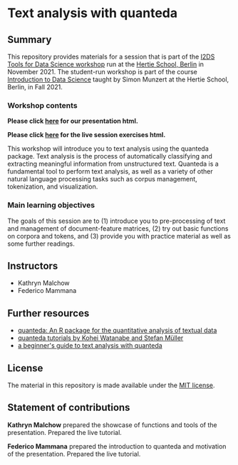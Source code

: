 # Text analysis with quanteda


## Summary

This repository provides materials for a session that is part of the [I2DS Tools for Data Science workshop](https://github.com/intro-to-data-science-21-workshop) run at the [Hertie School, Berlin](https://www.hertie-school.org/en/) in November 2021. The student-run workshop is part of the course [Introduction to Data Science](https://github.com/intro-to-data-science-21) taught by Simon Munzert at the Hertie School, Berlin, in Fall 2021.

### Workshop contents

**Please click [here](https://raw.githack.com/intro-to-data-science-21-workshop/14-FedericoMammana-Quanteda-/main/Presentation/Text-analysis-with-quanteda---Presentation.html) for our presentation html.**

**Please click [here](https://raw.githack.com/intro-to-data-science-21-workshop/14-FedericoMammana-Quanteda-/main/Live%20Tutorial/quanteda-Live-Tutorial.html) for the live session exercises html.**

This workshop will introduce you to text analysis using the quanteda package. Text analysis is the process of automatically classifying and extracting meaningful information from unstructured text. Quanteda is  a fundamental tool to perform text analysis, as well as a variety of other natural language processing tasks such as corpus management, tokenization, and visualization.

### Main learning objectives

The goals of this session are to (1) introduce you to pre-processing of text and management of document-feature matrices, (2) try out basic functions on corpora and tokens, and (3) provide you with practice material as well as some further readings.


## Instructors

- Kathryn Malchow
- Federico Mammana

## Further resources

- [quanteda: An R package for the quantitative analysis of
textual data](https://www.theoj.org/joss-papers/joss.00774/10.21105.joss.00774.pdf)
- [quanteda tutorials by Kohei Watanabe and Stefan Müller](https://tutorials.quanteda.io/)
- [a beginner's guide to text analysis with quanteda](https://data.library.virginia.edu/a-beginners-guide-to-text-analysis-with-quanteda/)


## License

The material in this repository is made available under the [MIT license](http://opensource.org/licenses/mit-license.php). 

## Statement of contributions

**Kathryn Malchow** prepared the showcase of functions and tools of the presentation. Prepared the live tutorial.

**Federico Mammana** prepared the introduction to quanteda and motivation of the presentation. Prepared the live tutorial.
